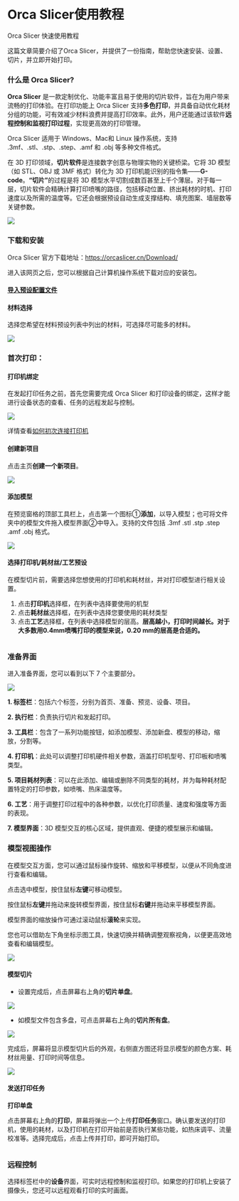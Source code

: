 # Orca Slicer使用教程

Orca Slicer 快速使用教程

这篇文章简要介绍了Orca Slicer，并提供了一份指南，帮助您快速安装、设置、切片，并立即开始打印。

### 什么是 Orca Slicer?

**Orca Slicer** 是一款定制优化、功能丰富且易于使用的切片软件，旨在为用户带来流畅的打印体验。在打印功能上 Orca Slicer 支持**多色打印**，并具备自动优化耗材分组的功能，可有效减少材料浪费并提高打印效率。此外，用户还能通过该软件**远程控制和监视打印过程**，实现更高效的打印管理。

Orca Slicer 适用于 Windows、Mac和 Linux 操作系统，支持 .3mf、.stl、.stp、.step、.amf 和 .obj 等多种文件格式。

在 3D 打印领域，**切片软件**是连接数字创意与物理实物的关键桥梁。它将 3D 模型（如 STL、OBJ 或 3MF 格式）转化为 3D 打印机能识别的指令集——**G-code**。**“切片”**&#x7684;过程是将 3D 模型水平切割成数百甚至上千个薄层。对于每一层，切片软件会精确计算打印喷嘴的路径，包括移动位置、挤出耗材的时机、打印速度以及所需的温度等。它还会根据预设自动生成支撑结构、填充图案、墙层数等关键参数。

![](<../../../.gitbook/assets/0 (32).png>)

### 下载和安装

Orca Slicer 官方下载地址：https://orcaslicer.cn/Download/

进入该网页之后，您可以根据自己计算机操作系统下载对应的安装包。

#### [导入预设配置文件](https://app.gitbook.com/o/fM3rRToqxzMrB9JW9eOV/s/mtgpKJmKAhxWrhldfo3l/da-yin-ji-xi-lie/zr/zr-da-yin-zhi-nan/shou-ci-da-yin/dao-ru-dao-chu-yu-she-pei-zhi-wen-jian)

#### 材料选择

选择您希望在材料预设列表中列出的材料，可选择尽可能多的材料。

![](<../../../.gitbook/assets/1 (37).png>)

### 首次打印：

#### 打印机绑定

在发起打印任务之前，首先您需要完成 Orca Slicer 和打印设备的绑定，这样才能进行设备状态的查看、任务的远程发起与控制。

![](<../../../.gitbook/assets/2 (28).png>)

详情查看[如何初次连接打印机](https://app.gitbook.com/o/fM3rRToqxzMrB9JW9eOV/s/mtgpKJmKAhxWrhldfo3l/da-yin-ji-xi-lie/zr/zr-da-yin-zhi-nan/shou-ci-da-yin/ru-he-chu-ci-lian-jie-zr-da-yin-ji)

#### 创建新项目

点击主页**创建一个新项目**。

![](<../../../.gitbook/assets/3 (28).png>)

#### 添加模型

在预览窗格的顶部工具栏上，点击第一个图标①**添加**，以导入模型；也可将文件夹中的模型文件拖入模型界面②中导入。支持的文件包括 .3mf .stl .stp .step .amf .obj 格式。

![](<../../../.gitbook/assets/4 (28).png>)

#### 选择打印机/耗材丝/工艺预设

在模型切片前，需要选择您想使用的打印机和耗材丝，并对打印模型进行相关设置。

1. 点击**打印机**选择框，在列表中选择要使用的机型
2. 点击**耗材丝**选择框，在列表中选择您要使用的耗材类型
3. 点击**工艺**选择框，在列表中选择模型的层高。**层高越小，打印时间越长。对于大多数用0.4mm喷嘴打印的模型来说，0.20 mm的层高是合适的。**

<figure><img src="../../../.gitbook/assets/image (1) (1).png" alt=""><figcaption></figcaption></figure>

### 准备界面

进入准备界面，您可以看到以下 7 个主要部分。

![](<../../../.gitbook/assets/6 (25).png>)

**1. 标签栏**：包括六个标签，分别为首页、准备、预览、设备、项目。

**2. 执行栏**：负责执行切片和发起打印。

**3. 工具栏**：包含了一系列功能按钮，如添加模型、添加新盘、模型的移动，缩放，分割等。

**4. 打印机**：此处可以调整打印机硬件相关参数，涵盖打印机型号、打印板和喷嘴类型。

**5. 项目耗材列表**：可以在此添加、编辑或删除不同类型的耗材，并为每种耗材配置特定的打印参数，如喷嘴、热床温度等。

**6. 工艺**：用于调整打印过程中的各种参数，以优化打印质量、速度和强度等方面的表现。

**7. 模型界面**：3D 模型交互的核心区域，提供直观、便捷的模型展示和编辑。

### 模型视图操作

在模型交互方面，您可以通过鼠标操作旋转、缩放和平移模型，以便从不同角度进行查看和编辑。

点击选中模型，按住鼠标**左键**可移动模型。

按住鼠标**左键**并拖动来旋转模型界面，按住鼠标**右键**并拖动来平移模型界面。

模型界面的缩放操作可通过滚动鼠标**滚轮**来实现。

您也可以借助左下角坐标示图工具，快速切换并精确调整观察视角，以便更高效地查看和编辑模型。

![](<../../../.gitbook/assets/7 (11).png>)

#### 模型切片

* 设置完成后，点击屏幕右上角的**切片单盘**。

![](<../../../.gitbook/assets/8 (9).png>)

* 如模型文件包含多盘，可点击屏幕右上角的**切片所有盘**。

![](<../../../.gitbook/assets/9 (12).png>)

完成后，屏幕将显示模型切片后的外观，右侧直方图还将显示模型的颜色方案、耗材丝用量、打印时间等信息。

![](<../../../.gitbook/assets/10 (7).png>)

#### 发送打印任务

**打印单盘**

点击屏幕右上角的**打印**，屏幕将弹出一个上传**打印任务**窗口。确认要发送的打印机，使用的耗材，以及打印机在打印开始前是否执行某些功能，如热床调平、流量校准等。选择完成后，点击上传并打印，即可开始打印。

<figure><img src="../../../.gitbook/assets/image (2).png" alt=""><figcaption></figcaption></figure>

### 远程控制

选择标签栏中的**设备**界面，可实时远程控制和监视打印。如果您的打印机上安装了摄像头，您还可以远程观看打印的实时画面。

<figure><img src="../../../.gitbook/assets/image (3).png" alt=""><figcaption></figcaption></figure>
